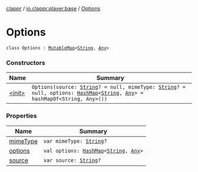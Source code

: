 [clappr](../../index.md) / [io.clappr.player.base](../index.md) / [Options](.)

# Options

`class Options : `[`MutableMap`](https://kotlinlang.org/api/latest/jvm/stdlib/kotlin.collections/-mutable-map/index.html)`<`[`String`](https://kotlinlang.org/api/latest/jvm/stdlib/kotlin/-string/index.html)`, `[`Any`](https://kotlinlang.org/api/latest/jvm/stdlib/kotlin/-any/index.html)`>`

### Constructors

| Name | Summary |
|---|---|
| [&lt;init&gt;](-init-.md) | `Options(source: `[`String`](https://kotlinlang.org/api/latest/jvm/stdlib/kotlin/-string/index.html)`? = null, mimeType: `[`String`](https://kotlinlang.org/api/latest/jvm/stdlib/kotlin/-string/index.html)`? = null, options: `[`HashMap`](https://developer.android.com/reference/java/util/HashMap.html)`<`[`String`](https://kotlinlang.org/api/latest/jvm/stdlib/kotlin/-string/index.html)`, `[`Any`](https://kotlinlang.org/api/latest/jvm/stdlib/kotlin/-any/index.html)`> = hashMapOf<String, Any>())` |

### Properties

| Name | Summary |
|---|---|
| [mimeType](mime-type.md) | `var mimeType: `[`String`](https://kotlinlang.org/api/latest/jvm/stdlib/kotlin/-string/index.html)`?` |
| [options](options.md) | `val options: `[`HashMap`](https://developer.android.com/reference/java/util/HashMap.html)`<`[`String`](https://kotlinlang.org/api/latest/jvm/stdlib/kotlin/-string/index.html)`, `[`Any`](https://kotlinlang.org/api/latest/jvm/stdlib/kotlin/-any/index.html)`>` |
| [source](source.md) | `var source: `[`String`](https://kotlinlang.org/api/latest/jvm/stdlib/kotlin/-string/index.html)`?` |
